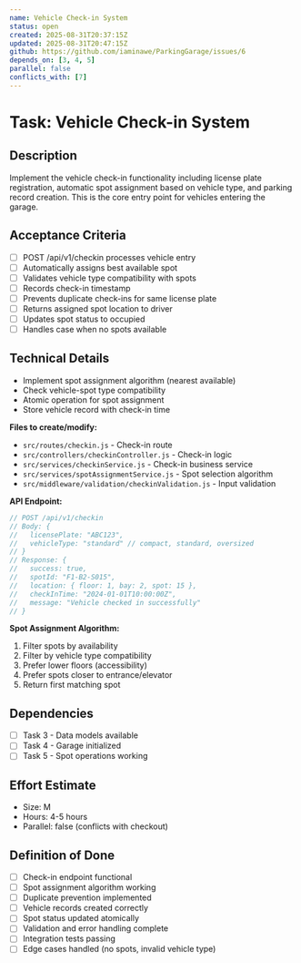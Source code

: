 ```yaml
---
name: Vehicle Check-in System
status: open
created: 2025-08-31T20:37:15Z
updated: 2025-08-31T20:47:15Z
github: https://github.com/iaminawe/ParkingGarage/issues/6
depends_on: [3, 4, 5]
parallel: false
conflicts_with: [7]
---
```


# Task: Vehicle Check-in System

## Description
Implement the vehicle check-in functionality including license plate registration, automatic spot assignment based on vehicle type, and parking record creation. This is the core entry point for vehicles entering the garage.

## Acceptance Criteria
- [ ] POST /api/v1/checkin processes vehicle entry
- [ ] Automatically assigns best available spot
- [ ] Validates vehicle type compatibility with spots
- [ ] Records check-in timestamp
- [ ] Prevents duplicate check-ins for same license plate
- [ ] Returns assigned spot location to driver
- [ ] Updates spot status to occupied
- [ ] Handles case when no spots available

## Technical Details
- Implement spot assignment algorithm (nearest available)
- Check vehicle-spot type compatibility
- Atomic operation for spot assignment
- Store vehicle record with check-in time

**Files to create/modify:**
- `src/routes/checkin.js` - Check-in route
- `src/controllers/checkinController.js` - Check-in logic
- `src/services/checkinService.js` - Check-in business service
- `src/services/spotAssignmentService.js` - Spot selection algorithm
- `src/middleware/validation/checkinValidation.js` - Input validation

**API Endpoint:**
```javascript
// POST /api/v1/checkin
// Body: {
//   licensePlate: "ABC123",
//   vehicleType: "standard" // compact, standard, oversized
// }
// Response: {
//   success: true,
//   spotId: "F1-B2-S015",
//   location: { floor: 1, bay: 2, spot: 15 },
//   checkInTime: "2024-01-01T10:00:00Z",
//   message: "Vehicle checked in successfully"
// }
```

**Spot Assignment Algorithm:**
1. Filter spots by availability
2. Filter by vehicle type compatibility
3. Prefer lower floors (accessibility)
4. Prefer spots closer to entrance/elevator
5. Return first matching spot

## Dependencies
- [ ] Task 3 - Data models available
- [ ] Task 4 - Garage initialized
- [ ] Task 5 - Spot operations working

## Effort Estimate
- Size: M
- Hours: 4-5 hours
- Parallel: false (conflicts with checkout)

## Definition of Done
- [ ] Check-in endpoint functional
- [ ] Spot assignment algorithm working
- [ ] Duplicate prevention implemented
- [ ] Vehicle records created correctly
- [ ] Spot status updated atomically
- [ ] Validation and error handling complete
- [ ] Integration tests passing
- [ ] Edge cases handled (no spots, invalid vehicle type)
